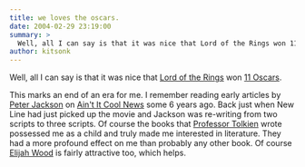 ```yaml
---
title: we loves the oscars.
date: 2004-02-29 23:19:00
summary: >
  Well, all I can say is that it was nice that Lord of the Rings won 11 Oscars.
author: kitsonk
---
```


Well, all I can say is that it was nice that [Lord of the Rings](http://www.lordoftherings.net/) won
[11 Oscars](http://www.oscars.com/).

This marks an end of an era for me. I remember reading early articles by
[Peter Jackson](https://web.archive.org/web/20050311003621/http://tbhl.theonering.net/) on
[Ain't It Cool News](https://www.aintitcool.com/) some 6 years ago. Back just when New Line had just picked up the movie
and Jackson was re-writing from two scripts to three scripts. Of course the books that
[Professor Tolkien](http://www.tolkiensociety.org/) wrote possessed me as a child and truly made me interested in
literature. They had a more profound effect on me than probably any other book. Of course
[Elijah Wood](https://www.imdb.com/name/nm0000704/) is fairly attractive too, which helps.
